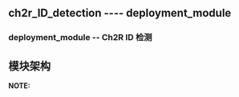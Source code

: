 ## ch2r_ID_detection  ---- deployment_module
### deployment_module -- Ch2R ID 检测 

## 模块架构



**NOTE:**

